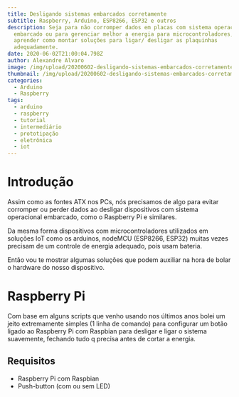 ```yaml
---
title: Desligando sistemas embarcados corretamente
subtitle: Raspberry, Arduino, ESP8266, ESP32 e outros
description: Seja para não corromper dados em placas com sistema operacional
  embarcado ou para gerenciar melhor a energia para microcontroladores, vamos
  aprender como montar soluções para ligar/ desligar as plaquinhas
  adequadamente.
date: 2020-06-02T21:00:04.798Z
author: Alexandre Alvaro
image: /img/upload/20200602-desligando-sistemas-embarcados-corretamente-capa.jpg
thumbnail: /img/upload/20200602-desligando-sistemas-embarcados-corretamente-thumb.jpg
categories:
  - Arduino
  - Raspberry
tags:
  - arduino
  - raspberry
  - tutorial
  - intermediário
  - prototipação
  - eletrônica
  - iot
---
```

# Introdução

Assim como as fontes ATX nos PCs, nós precisamos de algo para evitar corromper ou perder dados ao desligar dispositivos com sistema operacional embarcado, como o Raspberry Pi e similares.

Da mesma forma dispositivos com microcontroladores utilizados em soluções IoT como os arduinos, nodeMCU (ESP8266, ESP32) muitas vezes precisam de um controle de energia adequado, pois usam bateria.

Então vou te mostrar algumas soluções que podem auxiliar na hora de bolar o hardware do nosso dispositivo.

# Raspberry Pi

Com base em alguns scripts que venho usando nos últimos anos bolei um jeito extremamente simples (1 linha de comando) para configurar um botão ligado ao Raspberry Pi com Raspbian para desligar e ligar o sistema suavemente, fechando tudo q precisa antes de cortar a energia.

## Requisitos

* Raspberry Pi com Raspbian
* Push-button (com ou sem LED)